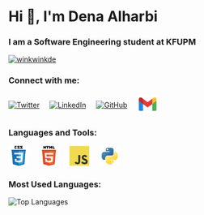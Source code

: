 <!-- Intro Section -->
<h1 style="text-align: left;">Hi 👋, I'm Dena Alharbi</h1>
<h3 style="text-align: left;">I am a Software Engineering student at KFUPM</h3>

<!-- Twitter Badge -->
<p style="text-align: left;">
  <a href="https://twitter.com/winkwinkde" target="_blank">
    <img src="https://img.shields.io/twitter/follow/winkwinkde?logo=twitter&style=for-the-badge" alt="winkwinkde" />
  </a>
</p>

<!-- Connect Section -->
<h3 style="text-align: left;">Connect with me:</h3>
<div style="display: flex; gap: 20px; align-items: center; flex-wrap: wrap; margin-bottom: 20px;">
  <a href="https://twitter.com/winkwinkde" target="_blank">
    <img src="https://raw.githubusercontent.com/rahuldkjain/github-profile-readme-generator/master/src/images/icons/Social/twitter.svg" alt="Twitter" height="40" width="40" />
  </a>
  <a href="https://linkedin.com/in/dena-alharbi" target="_blank">
    <img src="https://raw.githubusercontent.com/rahuldkjain/github-profile-readme-generator/master/src/images/icons/Social/linked-in-alt.svg" alt="LinkedIn" height="40" width="40" />
  </a>
  <a href="https://github.com/DenaAlharbi" target="_blank">
    <img src="https://raw.githubusercontent.com/rahuldkjain/github-profile-readme-generator/master/src/images/icons/Social/github.svg" alt="GitHub" height="40" width="40" />
  </a>
  <a href="mailto:denauni2022@gmail.com" target="_blank">
    <img src="https://raw.githubusercontent.com/rahuldkjain/github-profile-readme-generator/master/src/images/icons/Social/gmail.svg" alt="Email" height="40" width="40" />
  </a>
</div>

<!-- Languages and Tools -->
<h3 style="text-align: left;">Languages and Tools:</h3>
<div style="display: flex; gap: 20px; align-items: center; flex-wrap: wrap; margin-bottom: 20px;">
  <a href="https://www.w3schools.com/css/" target="_blank" rel="noreferrer">
    <img src="https://raw.githubusercontent.com/devicons/devicon/master/icons/css3/css3-original-wordmark.svg" alt="CSS3" width="40" height="40" />
  </a>
  <a href="https://www.w3.org/html/" target="_blank" rel="noreferrer">
    <img src="https://raw.githubusercontent.com/devicons/devicon/master/icons/html5/html5-original-wordmark.svg" alt="HTML5" width="40" height="40" />
  </a>
  <a href="https://developer.mozilla.org/en-US/docs/Web/JavaScript" target="_blank" rel="noreferrer">
    <img src="https://raw.githubusercontent.com/devicons/devicon/master/icons/javascript/javascript-original.svg" alt="JavaScript" width="40" height="40" />
  </a>
  <a href="https://www.python.org" target="_blank" rel="noreferrer">
    <img src="https://raw.githubusercontent.com/devicons/devicon/master/icons/python/python-original.svg" alt="Python" width="40" height="40" />
  </a>
</div>

<!-- GitHub Top Languages (Jupyter Notebook hidden) -->
<h3 style="text-align: left;">Most Used Languages:</h3>
<p style="text-align: left;">
  <img src="https://github-readme-stats.vercel.app/api/top-langs/?username=denaalharbi&show_icons=true&locale=en&layout=compact&hide=Jupyter%20Notebook" alt="Top Languages" />
</p>
